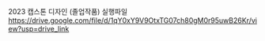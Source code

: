 2023 캡스톤 디자인 (졸업작품) 실행파일
https://drive.google.com/file/d/1qY0xY9V9OtxTG07ch80gM0r95uwB26Kr/view?usp=drive_link
